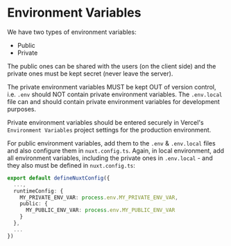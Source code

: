 # Environment Variables

We have two types of environment variables:

- Public
- Private

The public ones can be shared with the users (on the client side) and the private ones must be kept secret (never leave the server).

The private environment variables MUST be kept OUT of version control, i.e. `.env` should NOT contain private environment variables. The `.env.local` file can and should contain private environment variables for development purposes.

Private environment variables should be entered securely in Vercel's `Environment Variables` project settings for the production environment.

For public environment variables, add them to the `.env` & `.env.local` files and also configure them in `nuxt.config.ts`. Again, in local environment, add all environment variables, including the private ones in `.env.local` - and they also must be defined in `nuxt.config.ts`:

```ts
export default defineNuxtConfig({
  ...,
  runtimeConfig: {
    MY_PRIVATE_ENV_VAR: process.env.MY_PRIVATE_ENV_VAR,
    public: {
      MY_PUBLIC_ENV_VAR: process.env.MY_PUBLIC_ENV_VAR
    }
  },
  ...
})
```
